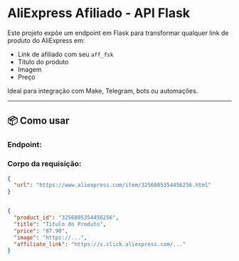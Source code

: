 # AliExpress Afiliado - API Flask

Este projeto expõe um endpoint em Flask para transformar qualquer link de produto do AliExpress em:

- Link de afiliado com seu `aff_fsk`
- Título do produto
- Imagem
- Preço

Ideal para integração com Make, Telegram, bots ou automações.

---

## 📦 Como usar

### Endpoint:


### Corpo da requisição:
```json
{
  "url": "https://www.aliexpress.com/item/3256805354456256.html"
}


{
  "product_id": "3256805354456256",
  "title": "Título do Produto",
  "price": "87.90",
  "image": "https://...",
  "affiliate_link": "https://s.click.aliexpress.com/..."
}
